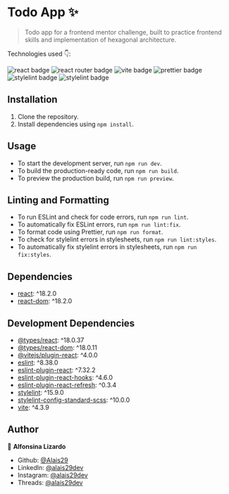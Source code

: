 # Todo App ✨

> Todo app for a frontend mentor challenge, built to practice frontend skills and implementation of hexagonal architecture.

Technologies used 👇:

<span>
<img alt="react badge" src="https://img.shields.io/badge/React-20232A?style=for-the-badge&logo=react&logoColor=61DAFB" />
 </span>
<span> 
<span>
<img alt="react router badge" src="https://img.shields.io/badge/React_Router-CA4245?style=for-the-badge&logo=react-router&logoColor=white" />
 </span>
<span> 
<img alt="vite badge" src="https://img.shields.io/badge/Vite-B73BFE?style=for-the-badge&logo=vite&logoColor=FFD62E" />
</span>
<span>
<img alt="prettier badge" src="https://img.shields.io/badge/prettier-1A2C34?style=for-the-badge&logo=prettier&logoColor=F7BA3E" />
</span>
<span>
<img alt="stylelint badge" src="https://img.shields.io/badge/stylelint-000?style=for-the-badge&logo=stylelint&logoColor=white" />
</span>
<span>
<img alt="stylelint badge" src="https://img.shields.io/badge/eslint-3A33D1?style=for-the-badge&logo=eslint&logoColor=white" />
</span>

## Installation

1. Clone the repository.
2. Install dependencies using `npm install`.

## Usage

- To start the development server, run `npm run dev`.
- To build the production-ready code, run `npm run build`.
- To preview the production build, run `npm run preview`.

## Linting and Formatting

- To run ESLint and check for code errors, run `npm run lint`.
- To automatically fix ESLint errors, run `npm run lint:fix`.
- To format code using Prettier, run `npm run format`.
- To check for stylelint errors in stylesheets, run `npm run lint:styles`.
- To automatically fix stylelint errors in stylesheets, run `npm run fix:styles`.

## Dependencies

- [react](https://www.npmjs.com/package/react): ^18.2.0
- [react-dom](https://www.npmjs.com/package/react-dom): ^18.2.0

## Development Dependencies

- [@types/react](https://www.npmjs.com/package/@types/react): ^18.0.37
- [@types/react-dom](https://www.npmjs.com/package/@types/react-dom): ^18.0.11
- [@vitejs/plugin-react](https://www.npmjs.com/package/@vitejs/plugin-react): ^4.0.0
- [eslint](https://www.npmjs.com/package/eslint): ^8.38.0
- [eslint-plugin-react](https://www.npmjs.com/package/eslint-plugin-react): ^7.32.2
- [eslint-plugin-react-hooks](https://www.npmjs.com/package/eslint-plugin-react-hooks): ^4.6.0
- [eslint-plugin-react-refresh](https://www.npmjs.com/package/eslint-plugin-react-refresh): ^0.3.4
- [stylelint](https://www.npmjs.com/package/stylelint): ^15.9.0
- [stylelint-config-standard-scss](https://www.npmjs.com/package/stylelint-config-standard-scss): ^10.0.0
- [vite](https://www.npmjs.com/package/vite): ^4.3.9

## Author

👤 **Alfonsina Lizardo**

- Github: [@Alais29](https://github.com/Alais29)
- LinkedIn: [@alais29dev](https://linkedin.com/in/alais29dev)
- Instagram: [@alais29dev](https://www.instagram.com/alais29dev/)
- Threads: [@alais29dev](https://www.threads.net/@alais29dev)
